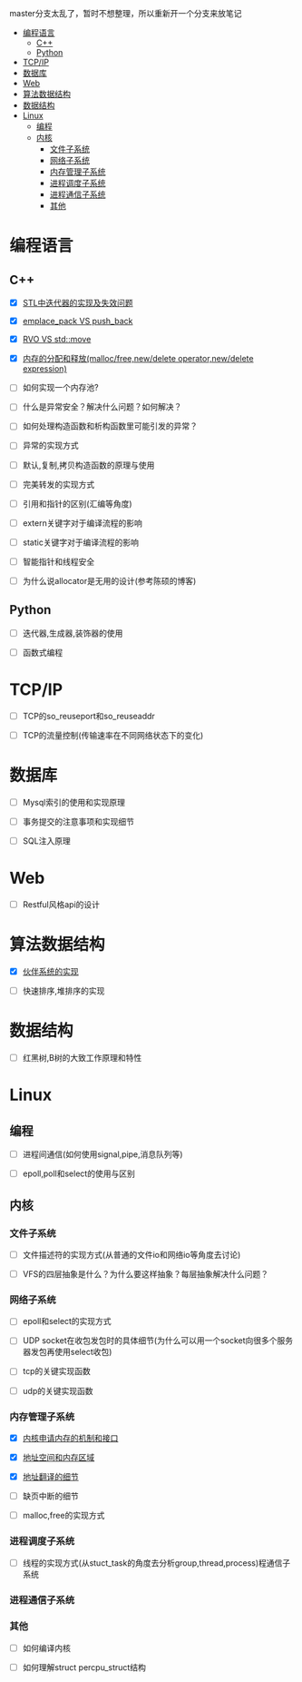 master分支太乱了，暂时不想整理，所以重新开一个分支来放笔记

<!-- TOC -->

- [编程语言](#编程语言)
	- [C++](#c)
	- [Python](#python)
- [TCP/IP](#tcpip)
- [数据库](#数据库)
- [Web](#web)
- [算法数据结构](#算法数据结构)
- [数据结构](#数据结构)
- [Linux](#linux)
	- [编程](#编程)
	- [内核](#内核)
		- [文件子系统](#文件子系统)
		- [网络子系统](#网络子系统)
		- [内存管理子系统](#内存管理子系统)
		- [进程调度子系统](#进程调度子系统)
		- [进程通信子系统](#进程通信子系统)
		- [其他](#其他)

<!-- /TOC -->

# 编程语言

## C++

- [x] [STL中迭代器的实现及失效问题](cpp/iterator/README.md)

- [x] [emplace_pack VS push_back](cpp/emplace-vs-insert/README.md)

- [x] [RVO VS std::move](cpp/RVO-vs-move/README.md)

- [x] [内存的分配和释放(malloc/free,new/delete operator,new/delete expression)](cpp/memory-control/README.md)

- [ ] 如何实现一个内存池?

- [ ] 什么是异常安全？解决什么问题？如何解决？

- [ ] 如何处理构造函数和析构函数里可能引发的异常？

- [ ] 异常的实现方式

- [ ] 默认,复制,拷贝构造函数的原理与使用

- [ ] 完美转发的实现方式

- [ ] 引用和指针的区别(汇编等角度)

- [ ] extern关键字对于编译流程的影响

- [ ] static关键字对于编译流程的影响

- [ ] 智能指针和线程安全

- [ ] 为什么说allocator是无用的设计(参考陈硕的博客)

## Python

- [ ] 迭代器,生成器,装饰器的使用

- [ ] 函数式编程

# TCP/IP

- [ ] TCP的so\_reuseport和so\_reuseaddr

- [ ] TCP的流量控制(传输速率在不同网络状态下的变化)

# 数据库

- [ ] Mysql索引的使用和实现原理

- [ ] 事务提交的注意事项和实现细节

- [ ] SQL注入原理

# Web

- [ ] Restful风格api的设计

# 算法数据结构

- [x] [伙伴系统的实现](alg/buddy)

- [ ] 快速排序,堆排序的实现

# 数据结构

- [ ] 红黑树,B树的大致工作原理和特性


# Linux

## 编程

- [ ] 进程间通信(如何使用signal,pipe,消息队列等)

- [ ] epoll,poll和select的使用与区别

## 内核


### 文件子系统

- [ ] 文件描述符的实现方式(从普通的文件io和网络io等角度去讨论)

- [ ] VFS的四层抽象是什么？为什么要这样抽象？每层抽象解决什么问题？

### 网络子系统

- [ ] epoll和select的实现方式

- [ ] UDP socket在收包发包时的具体细节(为什么可以用一个socket向很多个服务器发包再使用select收包)

- [ ] tcp的关键实现函数

- [ ] udp的关键实现函数

### 内存管理子系统

- [x] [内核申请内存的机制和接口](linux/kernel/mmu/note1-how-kernel-get-memory-for-itself.md)
- [x] [地址空间和内存区域](linux/kernel/mmu/note2-how-kernel-manage-mem-for-process.md)
- [x] [地址翻译的细节](linux/kernel/mmu/note3-how-kernel-manage-memory-page.md)

- [ ] 缺页中断的细节
- [ ] malloc,free的实现方式

### 进程调度子系统

- [ ] 线程的实现方式(从stuct_task的角度去分析group,thread,process)程通信子系统

### 进程通信子系统

### 其他

- [ ] 如何编译内核

- [ ] 如何理解struct percpu_struct结构
